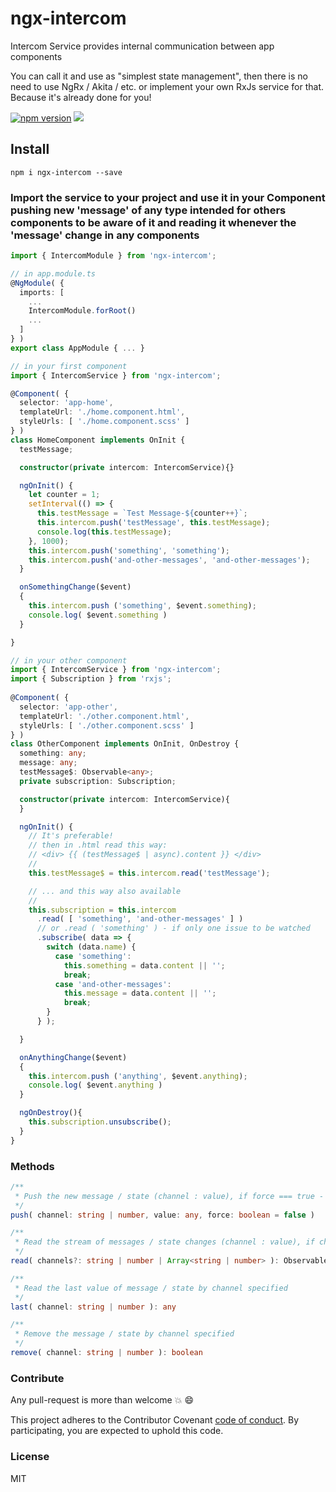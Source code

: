 # ngx-intercom
Intercom Service provides internal communication between app components

You can call it and use as "simplest state management",
then there is no need to use NgRx / Akita / etc.
or implement your own RxJs service for that.
Because it's already done for you!

[![npm version](https://badge.fury.io/js/ngx-intercom.svg)](https://badge.fury.io/js/ngx-intercom)
[![](https://data.jsdelivr.com/v1/package/npm/ngx-intercom/badge)](https://www.jsdelivr.com/package/npm/ngx-intercom)

## Install

`npm i ngx-intercom --save`

### Import the service to your project and use it in your Component pushing new 'message' of any type intended for others components to be aware of it and reading it whenever the 'message' change in any components

```typescript
import { IntercomModule } from 'ngx-intercom';

// in app.module.ts
@NgModule( {
  imports: [
    ...
    IntercomModule.forRoot()
    ...
  ]
} )
export class AppModule { ... }

// in your first component
import { IntercomService } from 'ngx-intercom';

@Component( {
  selector: 'app-home',
  templateUrl: './home.component.html',
  styleUrls: [ './home.component.scss' ]
} )
class HomeComponent implements OnInit {
  testMessage;

  constructor(private intercom: IntercomService){}

  ngOnInit() {
    let counter = 1;
    setInterval(() => {
      this.testMessage = `Test Message-${counter++}`;
      this.intercom.push('testMessage', this.testMessage);
      console.log(this.testMessage);
    }, 1000);
    this.intercom.push('something', 'something');
    this.intercom.push('and-other-messages', 'and-other-messages');
  }

  onSomethingChange($event)
  {
    this.intercom.push ('something', $event.something);
    console.log( $event.something )
  }

}

// in your other component
import { IntercomService } from 'ngx-intercom';
import { Subscription } from 'rxjs';
                                                 	
@Component( {
  selector: 'app-other',
  templateUrl: './other.component.html',
  styleUrls: [ './other.component.scss' ]
} )
class OtherComponent implements OnInit, OnDestroy {
  something: any;
  message: any;
  testMessage$: Observable<any>;
  private subscription: Subscription;

  constructor(private intercom: IntercomService){
  }

  ngOnInit() {
    // It's preferable!
    // then in .html read this way:
    // <div> {{ (testMessage$ | async).content }} </div>
    //
    this.testMessage$ = this.intercom.read('testMessage');

    // ... and this way also available
    //
    this.subscription = this.intercom
      .read( [ 'something', 'and-other-messages' ] )
      // or .read ( 'something' ) - if only one issue to be watched
      .subscribe( data => {
        switch (data.name) {
          case 'something':
            this.something = data.content || '';
            break;
          case 'and-other-messages':
            this.message = data.content || '';
            break;
        }
      } );

  }

  onAnythingChange($event)
  {
    this.intercom.push ('anything', $event.anything);
    console.log( $event.anything )
  }

  ngOnDestroy(){
    this.subscription.unsubscribe();
  }
}
```
### Methods

```typescript
/**
 * Push the new message / state (channel : value), if force === true - will be forcebly repeated even it's duplicate
 */
push( channel: string | number, value: any, force: boolean = false )

/**
 * Read the stream of messages / state changes (channel : value), if channels are empty - read all the messages / state changes, otherwise - only specified
 */
read( channels?: string | number | Array<string | number> ): Observable<IntercomData>

/**
 * Read the last value of message / state by channel specified
 */
last( channel: string | number ): any

/**
 * Remove the message / state by channel specified
 */
remove( channel: string | number ): boolean

```
### Contribute

Any pull-request is more than welcome :boom: :smile:

This project adheres to the Contributor Covenant [code of conduct](http://contributor-covenant.org/). By participating, you are expected to uphold this code.

### License

MIT

